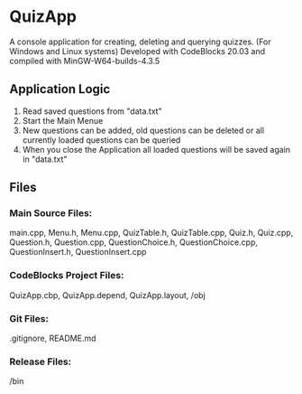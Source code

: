 # QuizApp
A console application for creating, deleting and querying quizzes. (For Windows and Linux systems)
Developed with CodeBlocks 20.03 and compiled with MinGW-W64-builds-4.3.5

## Application Logic
  1. Read saved questions from "data.txt"
  3. Start the Main Menue
  4. New questions can be added, old questions can be deleted or all currently loaded questions can be queried
  5. When you close the Application all loaded questions will be saved again in "data.txt"

## Files
  ### Main Source Files: 
  main.cpp, Menu.h, Menu.cpp, QuizTable.h, QuizTable.cpp, Quiz.h, Quiz.cpp, Question.h, Question.cpp, QuestionChoice.h, QuestionChoice.cpp, QuestionInsert.h, QuestionInsert.cpp
  ### CodeBlocks Project Files: 
  QuizApp.cbp, QuizApp.depend, QuizApp.layout, /obj
  ### Git Files: 
  .gitignore, README.md
  ### Release Files: 
  /bin
